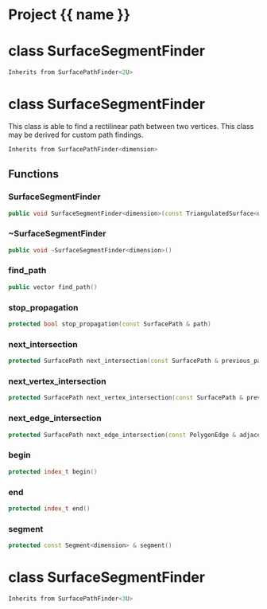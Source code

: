 <script setup>
import {useRoute} from 'vitepress'
const {path} = useRoute()
const tokens = path.split('/')
const words = tokens[2].split('-');
for (let i = 0; i < words.length; i++) {
    words[i] = words[i].charAt(0).toUpperCase() + words[i].slice(1);
    words[i] = words[i].replace('geode', 'Geode')
}
const name = words.join('-');
</script>
# Project {{ name }}

# class SurfaceSegmentFinder


```cpp
Inherits from SurfacePathFinder<2U>
```



# class SurfaceSegmentFinder


 This class is able to find a rectilinear path between two vertices. This class may be derived for custom path findings.



```cpp
Inherits from SurfacePathFinder<dimension>
```



## Functions

### SurfaceSegmentFinder

```cpp
public void SurfaceSegmentFinder<dimension>(const TriangulatedSurface<dimension> & surface, index_t begin, index_t end)
```


### ~SurfaceSegmentFinder

```cpp
public void ~SurfaceSegmentFinder<dimension>()
```


### find_path

```cpp
public vector find_path()
```


### stop_propagation

```cpp
protected bool stop_propagation(const SurfacePath & path)
```


### next_intersection

```cpp
protected SurfacePath next_intersection(const SurfacePath & previous_path, const SurfacePath & current_path)
```


### next_vertex_intersection

```cpp
protected SurfacePath next_vertex_intersection(const SurfacePath & previous_path, index_t vertex)
```

### next_edge_intersection

```cpp
protected SurfacePath next_edge_intersection(const PolygonEdge & adjacent_edge)
```

### begin

```cpp
protected index_t begin()
```


### end

```cpp
protected index_t end()
```


### segment

```cpp
protected const Segment<dimension> & segment()
```




# class SurfaceSegmentFinder


```cpp
Inherits from SurfacePathFinder<3U>
```



